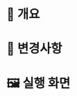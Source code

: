 # 🚀 개요
<!-- 무엇을 구현했는지 간단한 설명을 작성해주세요. -->




# 🔧 변경사항
<!-- 주요 변경 사항, 추가된 기능, 수정된 코드 등을 구체적으로 작성해주세요. -->




# 🖼️ 실행 화면
<!-- 실행 결과를 이미지, GIF 등으로 첨부해주세요. -->

<!-- 예시
<img width="300" src="https://github.com/user-attachments/assets/5cc59b1a-c6c4-4dd0-ae5c-a8d4d7159e72" />
-->
